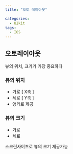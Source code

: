 ```yaml
---
title: "오토 레이아웃"

categories:
  - UIkit
tags:
  - IOS
---
```


## 오토레이아웃
뷰의 위치, 크기가 가장 중요하다

### 뷰의 위치
- 가로 [ X축 ]
- 세로 [ Y축 ]
- 앵커로 제공

### 뷰의 크기
- 가로
- 세로  

스크린사이즈로 뷰의 크기 제공가능



